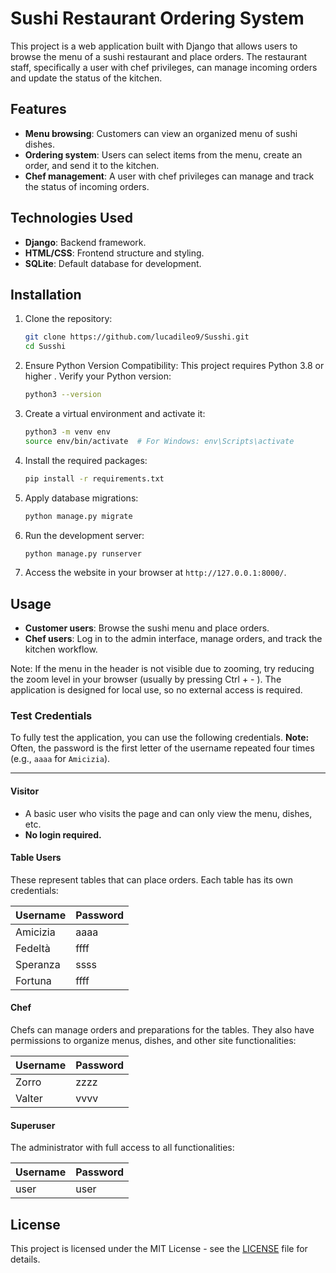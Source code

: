 # Sushi Restaurant Ordering System

This project is a web application built with Django that allows users to browse the menu of a sushi restaurant and place orders. The restaurant staff, specifically a user with chef privileges, can manage incoming orders and update the status of the kitchen.

## Features
- **Menu browsing**: Customers can view an organized menu of sushi dishes.
- **Ordering system**: Users can select items from the menu, create an order, and send it to the kitchen.
- **Chef management**: A user with chef privileges can manage and track the status of incoming orders.
  
## Technologies Used
- **Django**: Backend framework.
- **HTML/CSS**: Frontend structure and styling.
- **SQLite**: Default database for development.
  
## Installation

1. Clone the repository:
   ```bash
   git clone https://github.com/lucadileo9/Susshi.git
   cd Susshi
   ```
2. Ensure Python Version Compatibility:
   This project requires Python 3.8 or higher . Verify your Python version:
    ```bash
    python3 --version
    ```
3. Create a virtual environment and activate it:
   ```bash
   python3 -m venv env
   source env/bin/activate  # For Windows: env\Scripts\activate
   ```
4. Install the required packages:
   ```bash
   pip install -r requirements.txt
   ```
5. Apply database migrations:
   ```bash
   python manage.py migrate
   ```
6. Run the development server:
   ```bash
   python manage.py runserver
   ```

7. Access the website in your browser at `http://127.0.0.1:8000/`.

## Usage

- **Customer users**: Browse the sushi menu and place orders.
- **Chef users**: Log in to the admin interface, manage orders, and track the kitchen workflow.

Note:
If the menu in the header is not visible due to zooming, try reducing the zoom level in your browser (usually by pressing Ctrl + - ).
The application is designed for local use, so no external access is required.


### Test Credentials

To fully test the application, you can use the following credentials. **Note:** Often, the password is the first letter of the username repeated four times (e.g., `aaaa` for `Amicizia`).

---

#### **Visitor**
- A basic user who visits the page and can only view the menu, dishes, etc.
- **No login required.**


#### **Table Users**
These represent tables that can place orders. Each table has its own credentials:

| Username   | Password |
|------------|----------|
| Amicizia   | aaaa     |
| Fedeltà    | ffff     |
| Speranza   | ssss     |
| Fortuna    | ffff     |


#### **Chef**
Chefs can manage orders and preparations for the tables. They also have permissions to organize menus, dishes, and other site functionalities:

| Username   | Password |
|------------|----------|
| Zorro      | zzzz     |
| Valter     | vvvv     |


#### **Superuser**
The administrator with full access to all functionalities:

| Username   | Password |
|------------|----------|
| user       | user     |

## License
This project is licensed under the MIT License - see the [LICENSE](LICENSE) file for details.
